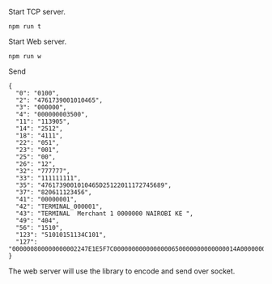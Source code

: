  Start TCP server. 

```
npm run t
```

Start Web server. 

```
npm run w
```

Send 

```
{
  "0": "0100",
  "2": "4761739001010465",
  "3": "000000",
  "4": "000000003500",
  "11": "113905",
  "14": "2512",
  "18": "4111",
  "22": "051",
  "23": "001",
  "25": "00",
  "26": "12",
  "32": "777777",
  "33": "111111111",
  "35": "4761739001010465D25122011172745689",
  "37": "820611123456",
  "41": "00000001",
  "42": "TERMINAL_000001",
  "43": "TERMINAL  Merchant 1 0000000 NAIROBI KE ",
  "49": "404",
  "56": "1510",
  "123": "51010151134C101",
  "127": "000000800000000002247E1E5F7C0000000000000000650000000000000014A000000003101058000058FF004FD579AAB9858C09800280000000000000000010302031F000103024606011203A480000F0300000000000000000000D4BA9766008CE0F8E8404210280008800404180725800006281000898892B"
}
```

The web server will use the library to encode and send over socket. 
